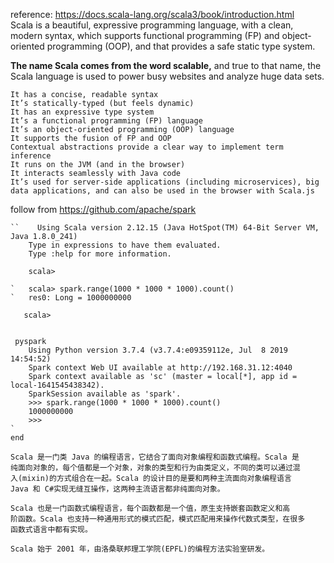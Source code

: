 reference: https://docs.scala-lang.org/scala3/book/introduction.html<br>
Scala is a beautiful, expressive programming language, with a clean,
 modern syntax, which supports functional programming (FP) 
 and object-oriented programming (OOP), and that provides a safe static type system. 
 
 **The name Scala comes from the word scalable,** 
 and true to that name, the Scala language is used to power busy websites and analyze huge data sets.
 ~~~~It’s a high-level programming language
 It has a concise, readable syntax
 It’s statically-typed (but feels dynamic)
 It has an expressive type system
 It’s a functional programming (FP) language
 It’s an object-oriented programming (OOP) language
 It supports the fusion of FP and OOP
 Contextual abstractions provide a clear way to implement term inference
 It runs on the JVM (and in the browser)
 It interacts seamlessly with Java code
 It’s used for server-side applications (including microservices), big data applications, and can also be used in the browser with Scala.js
~~~~

follow from https://github.com/apache/spark



```spark-shell
``    Using Scala version 2.12.15 (Java HotSpot(TM) 64-Bit Server VM, Java 1.8.0_241)
    Type in expressions to have them evaluated.
    Type :help for more information.
    
    scala> 

`   scala> spark.range(1000 * 1000 * 1000).count()
`   res0: Long = 1000000000                                                         
   
   scala> 


 pyspark
    Using Python version 3.7.4 (v3.7.4:e09359112e, Jul  8 2019 14:54:52)
    Spark context Web UI available at http://192.168.31.12:4040
    Spark context available as 'sc' (master = local[*], app id = local-1641545438342).
    SparkSession available as 'spark'.
    >>> spark.range(1000 * 1000 * 1000).count()
    1000000000
    >>> 
`
end 

Scala 是一门类 Java 的编程语言，它结合了面向对象编程和函数式编程。Scala 是
纯面向对象的，每个值都是一个对象，对象的类型和行为由类定义，不同的类可以通过混
入(mixin)的方式组合在一起。Scala 的设计目的是要和两种主流面向对象编程语言
Java 和 C#实现无缝互操作，这两种主流语言都非纯面向对象。

Scala 也是一门函数式编程语言，每个函数都是一个值，原生支持嵌套函数定义和高
阶函数。Scala 也支持一种通用形式的模式匹配，模式匹配用来操作代数式类型，在很多
函数式语言中都有实现。

Scala 始于 2001 年，由洛桑联邦理工学院(EPFL)的编程方法实验室研发。